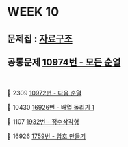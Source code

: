 # WEEK 10
문제집 : [자료구조](https://www.acmicpc.net/problemset?sort=ac_desc&algo=175)
<br/><br/>
공통문제 
[10974번 - 모든 순열](https://www.acmicpc.net/problem/10974)
--
<br/>

🍊
2309	[10972번 - 다음 순열](https://www.acmicpc.net/problem/10972)

🍇
10430	[16926번 - 배열 돌리기 1](https://www.acmicpc.net/problem/16926) 

🥝
1107	[1932번 - 정수삼각형](https://www.acmicpc.net/problem/1932)

🍉
16926	[1759번 - 암호 만들기](https://www.acmicpc.net/problem/1759)
